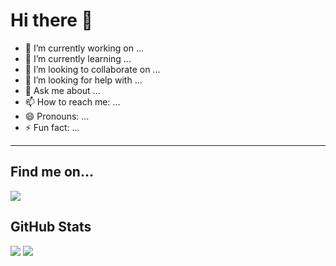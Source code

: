 # Hi there 👋

- 🔭 I’m currently working on ...
- 🌱 I’m currently learning ...
- 👯 I’m looking to collaborate on ...
- 🤔 I’m looking for help with ...
- 💬 Ask me about ...
- 📫 How to reach me: ...
- 😄 Pronouns: ...
- ⚡ Fun fact: ...

---
## Find me on...

![](https://github.com/colin-gourlay/social-icons/blob/master/SVG/Color/LinkedIN.svg)



## GitHub Stats

![](https://github-readme-stats.vercel.app/api?username=colin-gourlay&show_icons=true&theme=synthwave&hide_border=true)
![](https://github-readme-streak-stats.herokuapp.com/?user=colin-gourlay&theme=merko&hide_border=true&show_icons=true)  
